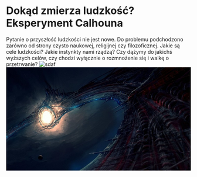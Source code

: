 # Dokąd zmierza ludzkość? Eksperyment Calhouna
  
Pytanie o przyszłość ludzkości nie jest nowe. Do problemu podchodzono zarówno od strony czysto naukowej, religijnej czy filozoficznej. Jakie są cele ludzkości? Jakie instynkty nami rządzą? Czy dążymy do jakichś wyższych celów, czy chodzi wyłącznie o rozmnożenie się i walkę o przetrwanie?
![sdaf](https://github.com/qbaw/strona/blob/master/11.png)
![szfv](https://github.com/qbaw/Notatka/blob/master/11.png)
